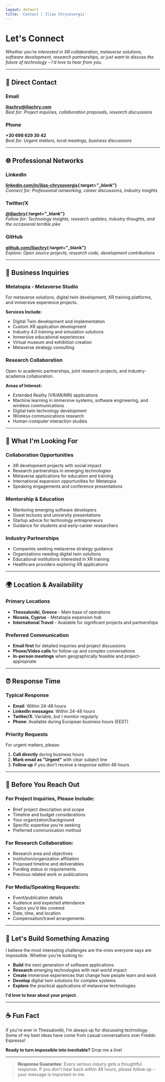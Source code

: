 ```yaml
---
layout: default
title: 'Contact | Ilias Chrysovergis'
---
```


# Let's Connect

*Whether you're interested in XR collaboration, metaverse solutions, software development, research partnerships, or just want to discuss the future of technology – I'd love to hear from you.*

---

## 📧 Direct Contact

### **Email**
**iliachry@iliachry.com**  
*Best for: Project inquiries, collaboration proposals, research discussions*

### **Phone**
**+30 698 629 30 42**  
*Best for: Urgent matters, local meetings, business discussions*

---

## 🌐 Professional Networks

### **LinkedIn**
**[linkedin.com/in/ilias-chrysovergis](https://linkedin.com/in/ilias-chrysovergis){:target="_blank"}**  
*Connect for: Professional networking, career discussions, industry insights*

### **Twitter/X**
**[@iliachry](https://twitter.com/iliachry){:target="_blank"}**  
*Follow for: Technology insights, research updates, industry thoughts, and the occasional terrible joke*

### **GitHub**
**[github.com/iliachry](https://github.com/iliachry){:target="_blank"}**  
*Explore: Open source projects, research code, development contributions*

---

## 🏢 Business Inquiries

### **Metatopia - Metaverse Studio**
For metaverse solutions, digital twin development, XR training platforms, and immersive experience projects.

**Services Include:**
- Digital Twin development and implementation
- Custom XR application development  
- Industry 4.0 training and simulation solutions
- Immersive educational experiences
- Virtual museum and exhibition creation
- Metaverse strategy consulting

### **Research Collaboration**
Open to academic partnerships, joint research projects, and industry-academia collaboration.

**Areas of Interest:**
- Extended Reality (VR/AR/MR) applications
- Machine learning in immersive systems, software engineering, and wireless communications
- Digital twin technology development
- Wireless communications research
- Human-computer interaction studies

---

## 🎯 What I'm Looking For

### **Collaboration Opportunities**
- XR development projects with social impact
- Research partnerships in emerging technologies  
- Metaverse applications for education and training
- International expansion opportunities for Metatopia
- Speaking engagements and conference presentations

### **Mentorship & Education**
- Mentoring emerging software developers
- Guest lectures and university presentations
- Startup advice for technology entrepreneurs
- Guidance for students and early-career researchers

### **Industry Partnerships**
- Companies seeking metaverse strategy guidance
- Organizations needing digital twin solutions
- Educational institutions interested in XR training
- Healthcare providers exploring XR applications

---

## 🌍 Location & Availability

### **Primary Locations**
- **Thessaloniki, Greece** - Main base of operations
- **Nicosia, Cyprus** - Metatopia expansion hub
- **International Travel** - Available for significant projects and partnerships

### **Preferred Communication**
- **Email first** for detailed inquiries and project discussions
- **Phone/Video calls** for follow-up and complex conversations  
- **In-person meetings** when geographically feasible and project-appropriate

---

## ⏰ Response Time

### **Typical Response**
- **Email**: Within 24-48 hours
- **LinkedIn messages**: Within 24-48 hours  
- **Twitter/X**: Variable, but I monitor regularly
- **Phone**: Available during European business hours (EEST)

### **Priority Requests**
For urgent matters, please:
1. **Call directly** during business hours
2. **Mark email as "Urgent"** with clear subject line
3. **Follow up** if you don't receive a response within 48 hours

---

## 📝 Before You Reach Out

### **For Project Inquiries, Please Include:**
- Brief project description and scope
- Timeline and budget considerations  
- Your organization/background
- Specific expertise you're seeking
- Preferred communication method

### **For Research Collaboration:**
- Research area and objectives
- Institution/organization affiliation
- Proposed timeline and deliverables
- Funding status or requirements
- Previous related work or publications

### **For Media/Speaking Requests:**
- Event/publication details
- Audience and expected attendance
- Topics you'd like covered
- Date, time, and location
- Compensation/travel arrangements

---

## 🤝 Let's Build Something Amazing

I believe the most interesting challenges are the ones everyone says are impossible. Whether you're looking to:

- **Build** the next generation of software applications
- **Research** emerging technologies with real-world impact  
- **Create** immersive experiences that change how people learn and work
- **Develop** digital twin solutions for complex systems
- **Explore** the practical applications of metaverse technologies

**I'd love to hear about your project.**

---

## ☕ Fun Fact

If you're ever in Thessaloniki, I'm always up for discussing technology. Some of my best ideas have come from casual conversations over Freddo Espresso!

**Ready to turn impossible into inevitable?** Drop me a line!

---

> **Response Guarantee**: Every serious inquiry gets a thoughtful response. If you don't hear back within 48 hours, please follow up – your message is important to me.
